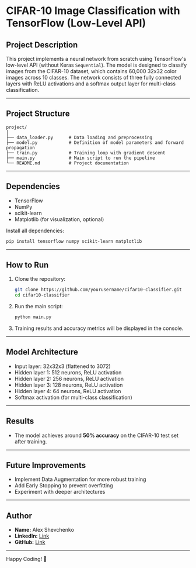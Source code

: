 # CIFAR-10 Image Classification with TensorFlow (Low-Level API)

## Project Description

This project implements a neural network from scratch using TensorFlow's low-level API (without Keras `Sequential`). The model is designed to classify images from the CIFAR-10 dataset, which contains 60,000 32x32 color images across 10 classes. The network consists of three fully connected layers with ReLU activations and a softmax output layer for multi-class classification.

---

## **Project Structure**

```
project/
│
├── data_loader.py      # Data loading and preprocessing
├── model.py            # Definition of model parameters and forward propagation
├── train.py            # Training loop with gradient descent
├── main.py             # Main script to run the pipeline
└── README.md           # Project documentation
```

---

## **Dependencies**

* TensorFlow
* NumPy
* scikit-learn
* Matplotlib (for visualization, optional)

Install all dependencies:

```bash
pip install tensorflow numpy scikit-learn matplotlib
```

---

## **How to Run**

1. Clone the repository:

   ```bash
   git clone https://github.com/yourusername/cifar10-classifier.git
   cd cifar10-classifier
   ```

2. Run the main script:

   ```bash
   python main.py
   ```

3. Training results and accuracy metrics will be displayed in the console.

---

## **Model Architecture**

* Input layer: 32x32x3 (flattened to 3072)
* Hidden layer 1: 512 neurons, ReLU activation
* Hidden layer 2: 256 neurons, ReLU activation
* Hidden layer 3: 128 neurons, ReLU activation
* Hidden layer 4: 64 neurons, ReLU activation
* Softmax activation (for multi-class classification)

---

## **Results**

* The model achieves around **50% accuracy** on the CIFAR-10 test set after training.


---

## **Future Improvements**

* Implement Data Augmentation for more robust training
* Add Early Stopping to prevent overfitting
* Experiment with deeper architectures

---

## **Author**

* **Name:** Alex Shevchenko
* **LinkedIn:** [Link](https://www.linkedin.com/in/alex-shevchenko-411510317)
* **GitHub:** [Link](https://github.com/Borock1212)

---

Happy Coding! 🚀
